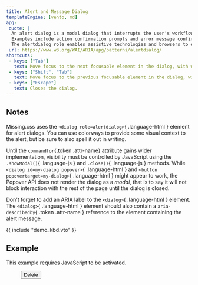```yaml
---
title: Alert and Message Dialog
templateEngine: [vento, md]
apg:
 quote: |
  An alert dialog is a modal dialog that interrupts the user's workflow to communicate an important message and acquire a response.
  Examples include action confirmation prompts and error message confirmations.
  The alertdialog role enables assistive technologies and browsers to distinguish alert dialogs from other dialogs so they have the option of giving alert dialogs special treatment, such as playing a system alert sound.
 url: https://www.w3.org/WAI/ARIA/apg/patterns/alertdialog/
shortcuts:
 - keys: ["Tab"]
   text: Move focus to the next focusable element in the dialog, with wrap-around.
 - keys: ["Shift", "Tab"]
   text: Move focus to the previous focusable element in the dialog, with wrap-around.
 - keys: ["Escape"]
   text: Closes the dialog.
---
```


## Notes

Missing.css uses the `<dialog role=alertdialog>`{ .language-html } element for alert dialogs.
You can use colorways to provide some visual context to the alert, but be sure to also spell it out in writing.

Until the `commandfor`{.token .attr-name} attribute gains wider implementation, visibility must be controlled by JavaScript using the `.showModal()`{ .language-js } and `.close()`{ .language-js } methods.
While `<dialog id=my-dialog popover>`{ .language-html } and `<button popovertarget=my-dialog>`{ .language-html } might appear to work, the Popover API does not render the dialog as a <em>modal</em>, that is to say it will not block interaction with the rest of the page until the dialog is closed.

Don't forget to add an ARIA label to the `<dialog>`{ .language-html } element.
The `<dialog>`{ .language-html } element should also contain a `aria-describedby`{ .token .attr-name } reference to the element containing the alert message.


{{ include "demo_kbd.vto" }}


## Example

<noscript>

This example requires JavaScript to be activated.

</noscript>

<figure>
	<button onclick="this.nextElementSibling.showModal();">Delete</button>
	<dialog role=alertdialog class="bad bg" aria-labelledby=alert-label aria-describedby="alert-description">
		<strong id=alert-label class="block titlebar">Confirmation</strong>
		<p id=alert-description>
			Are you sure you want to delete this?
		</p>
		<div class="flex-row justify-content:end">
			<button onclick="this.closest('dialog').close()">Cancel</button>
			<strong><button onclick="this.closest('dialog').close()">Delete</button></strong>
		</div>
	</dialog>
</figure>
